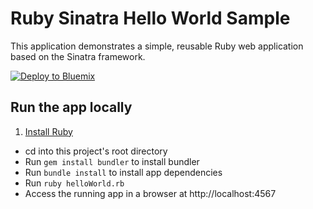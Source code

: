 # Ruby Sinatra Hello World Sample

This application demonstrates a simple, reusable Ruby web application based on the Sinatra framework.

[![Deploy to Bluemix](https://bluemix.net/deploy/button.png)](https://bluemix.net/deploy?repository=https://github.com/IBM-Bluemix/ruby-sinatra-helloworld)

## Run the app locally

1. [Install Ruby][]
+ cd into this project's root directory
+ Run `gem install bundler` to install bundler
+ Run `bundle install` to install app dependencies
+ Run `ruby helloWorld.rb`
+ Access the running app in a browser at http://localhost:4567

[Install Ruby]: https://www.ruby-lang.org/en/documentation/installation/

